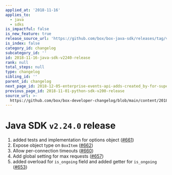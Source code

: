 ```yaml
---
applied_at: '2018-11-16'
applies_to:
  - java
  - sdks
is_impactful: false
is_new_feature: true
release_source_url: 'https://github.com/box/box-java-sdk/releases/tag/v2.24.0'
is_index: false
category_id: changelog
subcategory_id: ''
id: 2018-11-16-java-sdk-v2240-release
rank: null
total_steps: null
type: changelog
sibling_id: ''
parent_id: changelog
next_page_id: 2018-12-05-enterprise-events-api-adds-created_by-for-supervisors
previous_page_id: 2018-11-01-python-sdk-v200-release
source_url: >-
  https://github.com/box/box-developer-changelog/blob/main/content/2018/11-16-java-sdk-v2240-release.md
---
```

# Java SDK `v2.24.0` release

1. added tests and implementation for options object ([#661](https://github.com/box/box-java-sdk/pull/661))
2. Expose object type on `BoxItem` ([#662](https://github.com/box/box-java-sdk/pull/662))
3. Allow per-connection timeouts ([#660](https://github.com/box/box-java-sdk/pull/660))
4. Add global setting for max requests ([#657](https://github.com/box/box-java-sdk/pull/657))
5. added overload for `is_ongoing` field and added getter for `is_ongoing` ([#653](https://github.com/box/box-java-sdk/pull/653))
